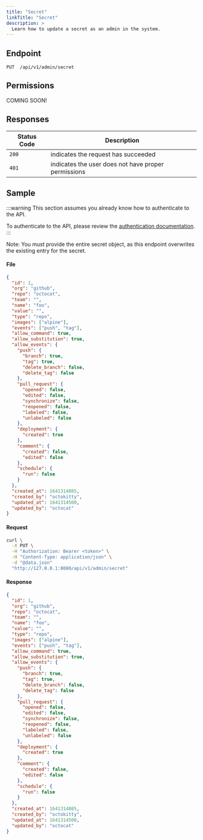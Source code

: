 ```yaml
---
title: "Secret"
linkTitle: "Secret"
description: >
  Learn how to update a secret as an admin in the system.
---
```


## Endpoint

```
PUT  /api/v1/admin/secret
```

## Permissions

COMING SOON!

## Responses

| Status Code | Description                                         |
| ----------- | --------------------------------------------------- |
| `200`       | indicates the request has succeeded                 |
| `401`       | indicates the user does not have proper permissions |

## Sample

:::warning
This section assumes you already know how to authenticate to the API.

To authenticate to the API, please review the [authentication documentation](/docs/reference/api/authentication.md).
:::

Note: You must provide the entire secret object, as this endpoint overwrites the
existing entry for the secret.

#### File

```json
{
  "id": 1,
  "org": "github",
  "repo": "octocat",
  "team": "",
  "name": "foo",
  "value": "",
  "type": "repo",
  "images": ["alpine"],
  "events": ["push", "tag"],
  "allow_command": true,
  "allow_substitution": true,
  "allow_events": {
    "push": {
      "branch": true,
      "tag": true,
      "delete_branch": false,
      "delete_tag": false
    },
    "pull_request": {
      "opened": false,
      "edited": false,
      "synchronize": false,
      "reopened": false,
      "labeled": false,
      "unlabeled": false
    },
    "deployment": {
      "created": true
    },
    "comment": {
      "created": false,
      "edited": false
    },
    "schedule": {
      "run": false
    }
  },
  "created_at": 1641314085,
  "created_by": "octokitty",
  "updated_at": 1641314500,
  "updated_by": "octocat"
}
```

#### Request

```sh
curl \
  -X PUT \
  -H "Authorization: Bearer <token>" \
  -H "Content-Type: application/json" \
  -d "@data.json"
  "http://127.0.0.1:8080/api/v1/admin/secret"
```

#### Response

```json
{
  "id": 1,
  "org": "github",
  "repo": "octocat",
  "team": "",
  "name": "foo",
  "value": "",
  "type": "repo",
  "images": ["alpine"],
  "events": ["push", "tag"],
  "allow_command": true,
  "allow_substitution": true,
  "allow_events": {
    "push": {
      "branch": true,
      "tag": true,
      "delete_branch": false,
      "delete_tag": false
    },
    "pull_request": {
      "opened": false,
      "edited": false,
      "synchronize": false,
      "reopened": false,
      "labeled": false,
      "unlabeled": false
    },
    "deployment": {
      "created": true
    },
    "comment": {
      "created": false,
      "edited": false
    },
    "schedule": {
      "run": false
    }
  },
  "created_at": 1641314085,
  "created_by": "octokitty",
  "updated_at": 1641314500,
  "updated_by": "octocat"
}
```

